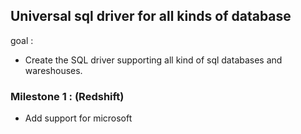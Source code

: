 ## Universal sql driver for all kinds of database

goal :

- Create the SQL driver supporting all kind of sql databases and wareshouses.


### Milestone 1 : (Redshift)

- Add support for microsoft
